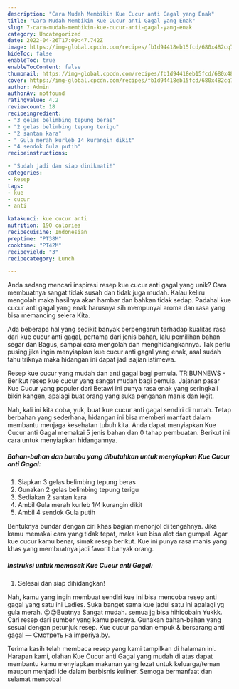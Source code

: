 ```yaml
---
description: "Cara Mudah Membikin Kue Cucur anti Gagal yang Enak"
title: "Cara Mudah Membikin Kue Cucur anti Gagal yang Enak"
slug: 7-cara-mudah-membikin-kue-cucur-anti-gagal-yang-enak
category: Uncategorized
date: 2022-04-26T17:09:47.742Z
image: https://img-global.cpcdn.com/recipes/fb1d94418eb15fcd/680x482cq70/kue-cucur-anti-gagal-foto-resep-utama.jpg
hideToc: false
enableToc: true
enableTocContent: false
thumbnail: https://img-global.cpcdn.com/recipes/fb1d94418eb15fcd/680x482cq70/kue-cucur-anti-gagal-foto-resep-utama.jpg
cover: https://img-global.cpcdn.com/recipes/fb1d94418eb15fcd/680x482cq70/kue-cucur-anti-gagal-foto-resep-utama.jpg
author: Admin
authorAv: notfound
ratingvalue: 4.2
reviewcount: 18
recipeingredient:
- "3 gelas belimbing tepung beras"
- "2 gelas belimbing tepung terigu"
- "2 santan kara"
- " Gula merah kurleb 14 kurangin dikit"
- "4 sendok Gula putih"
recipeinstructions:

- "Sudah jadi dan siap dinikmati!"
categories:
- Resep
tags:
- kue
- cucur
- anti

katakunci: kue cucur anti 
nutrition: 190 calories
recipecuisine: Indonesian
preptime: "PT38M"
cooktime: "PT42M"
recipeyield: "3"
recipecategory: Lunch

---
```





Anda sedang mencari inspirasi resep kue cucur anti gagal yang unik? Cara membuatnya sangat tidak susah dan tidak juga mudah. Kalau keliru mengolah maka hasilnya akan hambar dan bahkan tidak sedap. Padahal kue cucur anti gagal yang enak harusnya sih mempunyai aroma dan rasa yang bisa memancing selera Kita.





Ada beberapa hal yang sedikit banyak berpengaruh terhadap kualitas rasa dari kue cucur anti gagal, pertama dari jenis bahan, lalu pemilihan bahan segar dan Bagus, sampai cara mengolah dan menghidangkannya. Tak perlu pusing jika ingin menyiapkan kue cucur anti gagal yang enak,      asal sudah tahu triknya maka hidangan ini dapat jadi sajian istimewa.














Resep kue cucur yang mudah dan anti gagal bagi pemula. TRIBUNNEWS - Berikut resep kue cucur yang sangat mudah bagi pemula. Jajanan pasar Kue Cucur yang populer dari Betawi ini punya rasa enak yang seringkali bikin kangen, apalagi buat orang yang suka penganan manis dan legit.






Nah, kali ini kita coba, yuk, buat kue cucur anti gagal sendiri di rumah. Tetap berbahan yang sederhana, hidangan ini bisa memberi manfaat dalam membantu menjaga kesehatan tubuh kita. Anda dapat menyiapkan Kue Cucur anti Gagal memakai 5 jenis bahan dan 0 tahap pembuatan. Berikut ini cara untuk menyiapkan hidangannya.

<!--inarticleads1-->

##### Bahan-bahan dan bumbu yang dibutuhkan untuk menyiapkan Kue Cucur anti Gagal:

1. Siapkan 3 gelas belimbing tepung beras
1. Gunakan 2 gelas belimbing tepung terigu
1. Sediakan 2 santan kara
1. Ambil  Gula merah kurleb 1/4 kurangin dikit
1. Ambil 4 sendok Gula putih


Bentuknya bundar dengan ciri khas bagian menonjol di tengahnya. Jika kamu memakai cara yang tidak tepat, maka kue bisa alot dan gumpal. Agar kue cucur kamu benar, simak resep berikut. Kue ini punya rasa manis yang khas yang membuatnya jadi favorit banyak orang. 

<!--inarticleads2-->

##### Instruksi untuk memasak Kue Cucur anti Gagal:


1. Selesai dan siap dihidangkan!

Nah, kamu yang ingin membuat sendiri kue ini bisa mencoba resep anti gagal yang satu ini Ladies. Suka banget sama kue jadul satu ini apalagi yg gula merah. 😍😍Buatnya Sangat mudah. semua jg bisa hihicobain Yukkk. Cari resep dari sumber yang kamu percaya. Gunakan bahan-bahan yang sesuai dengan petunjuk resep. Kue cucur pandan empuk &amp; bersarang anti gagal — Смотреть на imperiya.by. 

Terima kasih telah membaca resep yang kami tampilkan di halaman ini. Harapan kami, olahan Kue Cucur anti Gagal yang mudah di atas dapat membantu kamu menyiapkan makanan yang lezat untuk keluarga/teman maupun menjadi ide dalam berbisnis kuliner. Semoga bermanfaat dan selamat mencoba!

